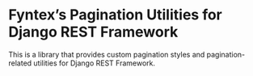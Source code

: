 Fyntex’s Pagination Utilities for Django REST Framework
==========================================================

This is a library that provides custom pagination styles and pagination-related utilities for Django
REST Framework.
